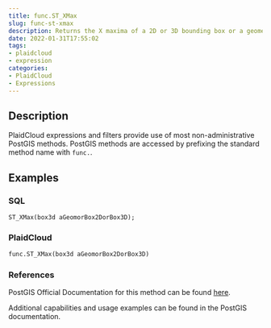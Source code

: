 ```yaml
---
title: func.ST_XMax
slug: func-st-xmax
description: Returns the X maxima of a 2D or 3D bounding box or a geometry
date: 2022-01-31T17:55:02
tags:
- plaidcloud
- expression
categories:
- PlaidCloud
- Expressions
---
```



## Description


PlaidCloud expressions and filters provide use of most non-administrative PostGIS methods. PostGIS methods are accessed by prefixing the standard method name with `func.`.



## Examples


### SQL



```
ST_XMax(box3d aGeomorBox2DorBox3D);
```


### PlaidCloud



```python
func.ST_XMax(box3d aGeomorBox2DorBox3D)
```


### References


PostGIS Official Documentation for this method can be found [here](https://postgis.net/docs/manual-3.1/ST_XMax.html).



Additional capabilities and usage examples can be found in the PostGIS documentation.

